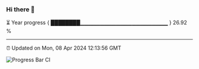 ### Hi there 👋

⏳ Year progress { ████████▁▁▁▁▁▁▁▁▁▁▁▁▁▁▁▁▁▁▁▁▁▁ } 26.92 %

---

⏰ Updated on Mon, 08 Apr 2024 12:13:56 GMT

![Progress Bar CI](https://github.com/Shyam-Makwana/GitHub-Actions-Demo/workflows/Progress%20Bar%20CI/badge.svg)
